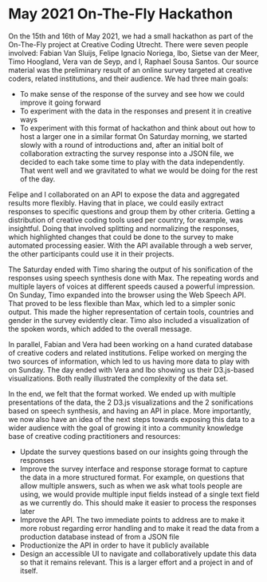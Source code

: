 # May 2021 On-The-Fly Hackathon

On the 15th and 16th of May 2021, we had a small hackathon as part of the On-The-Fly project at Creative Coding Utrecht. There were seven people involved: Fabian Van Sluijs, Felipe Ignacio Noriega, Ibo, Sietse van der Meer, Timo Hoogland, Vera van de Seyp, and I, Raphael Sousa Santos. Our source material was the preliminary result of an online survey targeted at creative coders, related institutions, and their audience. We had three main goals:
 * To make sense of the response of the survey and see how we could improve it going forward
 * To experiment with the data in the responses and present it in creative ways
 * To experiment with this format of hackathon and think about out how to host a larger one in a similar format
On Saturday morning, we started slowly with a round of introductions and, after an initial bolt of collaboration extracting the survey response into a JSON file, we decided to each take some time to play with the data independently. That went well and we gravitated to what we would be doing for the rest of the day.

Felipe and I collaborated on an API to expose the data and aggregated results more flexibly. Having that in place, we could easily extract responses to specific questions and group them by other criteria. Getting a distribution of creative coding tools used per country, for example, was insightful. Doing that involved splitting and normalizing the responses, which highlighted changes that could be done to the survey to make automated processing easier. With the API available through a web server, the other participants could use it in their projects.

The Saturday ended with Timo sharing the output of his sonification of the responses using speech synthesis done with Max. The repeating words and multiple layers of voices at different speeds caused a powerful impression. On Sunday, Timo expanded into the browser using the Web Speech API. That proved to be less flexible than Max, which led to a simpler sonic output. This made the higher representation of certain tools, countries and gender in the survey evidently clear. Timo also included a visualization of the spoken words, which added to the overall message.

In parallel, Fabian and Vera had been working on a hand curated database of creative coders and related institutions. Felipe worked on merging the two sources of information, which led to us having more data to play with on Sunday. The day ended with Vera and Ibo showing us their D3.js-based visualizations. Both really illustrated the complexity of the data set.

In the end, we felt that the format worked. We ended up with multiple presentations of the data, the 2 D3.js visualizations and the 2 sonifications based on speech synthesis, and having an API in place. More importantly, we now also have an idea of the next steps towards exposing this data to a wider audience with the goal of growing it into a community knowledge base of creative coding practitioners and resources:
 * Update the survey questions based on our insights going through the responses
 * Improve the survey interface and response storage format to capture the data in a more structured format. For example, on questions that allow multiple answers, such as when we ask what tools people are using, we would provide multiple input fields instead of a single text field as we currently do. This should make it easier to process the responses later
 * Improve the API. The two immediate points to address are to make it more robust regarding error handling and to make it read the data from a production database instead of from a JSON file
 * Productionize the API in order to have it publicly available
 * Design an accessible UI to navigate and collaboratively update this data so that it remains relevant. This is a larger effort and a project in and of itself.
